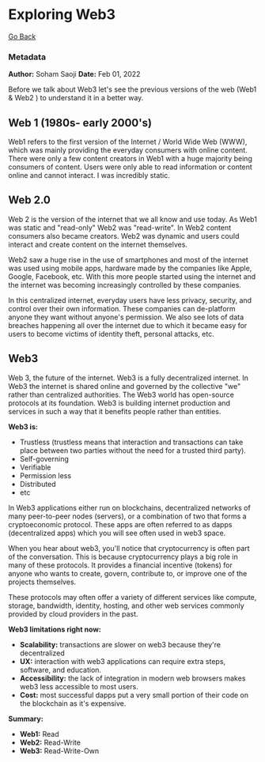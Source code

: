 # Exploring Web3

[Go Back](https://sohamsaoji.github.io/)

### Metadata
**Author:** Soham Saoji
**Date:** Feb 01, 2022

Before we talk about Web3 let's see the previous versions of the web (Web1 & Web2 ) to understand it in a better way.

## Web 1 (1980s- early 2000's)
Web1 refers to the first version of the Internet / World Wide Web (WWW), which was mainly providing the everyday consumers with 
online content. There were only a few content creators in Web1 with a huge majority being consumers of content. Users were only 
able to read information or content online and cannot interact. I was incredibly static.

## Web 2.0
Web 2 is the version of the internet that we all know and use today. As Web1 was static and "read-only" Web2 was "read-write". 
In Web2 content consumers also became creators. Web2 was dynamic and users could interact and create content on the internet 
themselves.

Web2 saw a huge rise in the use of smartphones and most of the internet was used using mobile apps, hardware made by the 
companies like Apple, Google, Facebook, etc. With this more people started using the internet and the internet was becoming 
increasingly controlled by these companies.

In this centralized internet, everyday users have less privacy, security, and control over their own information. These 
companies can de-platform anyone they want without anyone's permission. We also see lots of data breaches happening all over the 
internet due to which it became easy for users to become victims of identity theft, personal attacks, etc.

## Web3
Web 3, the future of the internet. Web3 is a fully decentralized internet. In Web3 the internet is shared online and governed by 
the collective "we" rather than centralized authorities. The Web3 world has open-source protocols at its foundation. Web3 is 
building internet production and services in such a way that it benefits people rather than entities.

**Web3 is:**
- Trustless (trustless means that interaction and transactions can take place between two parties without the need for a trusted 
third party).
- Self-governing
- Verifiable
- Permission less
- Distributed
- etc

In Web3 applications either run on blockchains, decentralized networks of many peer-to-peer nodes (servers), or a combination of 
two that forms a cryptoeconomic protocol. These apps are often referred to as dapps (decentralized apps) which you will see 
often used in web3 space.

When you hear about web3, you'll notice that cryptocurrency is often part of the conversation. This is because cryptocurrency 
plays a big role in many of these protocols. It provides a financial incentive (tokens) for anyone who wants to create, govern, 
contribute to, or improve one of the projects themselves.

These protocols may often offer a variety of different services like compute, storage, bandwidth, identity, hosting, and other 
web services commonly provided by cloud providers in the past.

**Web3 limitations right now:**
- **Scalability:** transactions are slower on web3 because they're decentralized
- **UX:** interaction with web3 applications can require extra steps, software, and education.
- **Accessibility:** the lack of integration in modern web browsers makes web3 less accessible to most users.
- **Cost:** most successful dapps put a very small portion of their code on the blockchain as it's expensive.

**Summary:**
- **Web1:** Read
- **Web2:** Read-Write
- **Web3:** Read-Write-Own
